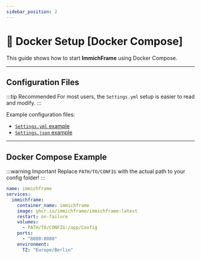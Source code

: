 ```yaml
---
sidebar_position: 2
---
```


# 🐋 Docker Setup [Docker Compose]

This guide shows how to start **ImmichFrame** using Docker Compose.

---

## Configuration Files

:::tip Recommended
For most users, the `Settings.yml` setup is easier to read and modify.
:::

Example configuration files:

- [`Settings.yml` example][example-yaml]
- [`Settings.json` example][example-json]

---

## Docker Compose Example

:::warning Important
Replace `PATH/TO/CONFIG` with the actual path to your config folder!
:::

```yaml
name: immichframe
services:
  immichframe:
    container_name: immichframe
    image: ghcr.io/immichframe/immichframe:latest
    restart: on-failure
    volumes:
      - PATH/TO/CONFIG:/app/Config
    ports:
      - "8080:8080"
    environment:
      TZ: "Europe/Berlin"
```

[github-root]: https://github.com/immichframe/ImmichFrame/blob/main
[example-json]: https://github.com/immichframe/ImmichFrame/blob/main/docker/Settings.example.json
[example-yaml]: https://github.com/immichframe/ImmichFrame/blob/main/docker/Settings.example.yml
[example-env]: https://github.com/immichframe/ImmichFrame/blob/main/docker/example.env